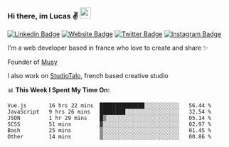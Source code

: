 ### Hi there, im Lucas ✌️ <img src="https://media.giphy.com/media/hvRJCLFzcasrR4ia7z/giphy.gif" width="25px">
[![Linkedin Badge](https://img.shields.io/badge/-LinkedIn-0e76a8?style=flat-square&logo=Linkedin&logoColor=white)](https://www.linkedin.com/in/lucasbellier/)
[![Website Badge](https://img.shields.io/badge/Website-3b5998?style=flat-square&logo=google-chrome&logoColor=white)](https://lucasblr.fr)
[![Twitter Badge](https://img.shields.io/badge/-Twitter-00acee?style=flat-square&logo=Twitter&logoColor=white)](https://twitter.com/ImJustLucas_)
[![Instagram Badge](https://img.shields.io/badge/-Instagram-e4405f?style=flat-square&logo=Instagram&logoColor=white)](https://instagram.com/luuucas.blr/)

I'm a web developer based in france who love to create and share ✨

Founder of [Musy](https://musy.app)

I also work on [StudioTalo](https://talodev.fr), french based creative studio

📊 **This Week I Spent My Time On:**
<!--START_SECTION:waka-->

```text
Vue.js       16 hrs 22 mins  ██████████████░░░░░░░░░░░   56.44 %
JavaScript   9 hrs 26 mins   ████████░░░░░░░░░░░░░░░░░   32.54 %
JSON         1 hr 29 mins    █▒░░░░░░░░░░░░░░░░░░░░░░░   05.14 %
SCSS         51 mins         ▓░░░░░░░░░░░░░░░░░░░░░░░░   02.97 %
Bash         25 mins         ▒░░░░░░░░░░░░░░░░░░░░░░░░   01.45 %
Other        14 mins         ▒░░░░░░░░░░░░░░░░░░░░░░░░   00.86 %
```

<!--END_SECTION:waka-->
